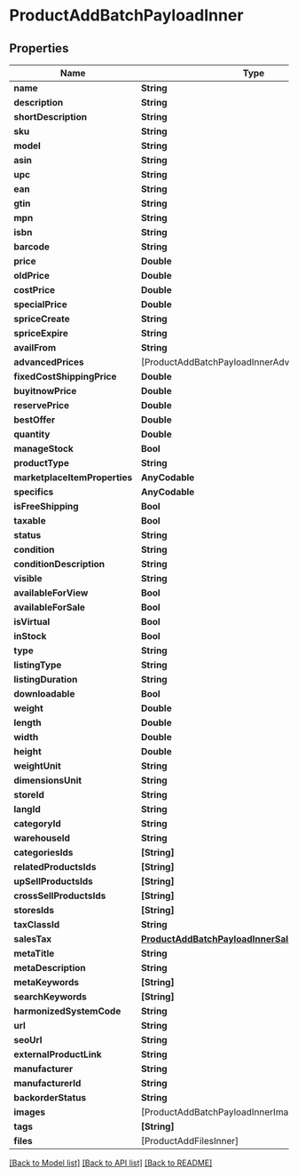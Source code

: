 # ProductAddBatchPayloadInner

## Properties
Name | Type | Description | Notes
------------ | ------------- | ------------- | -------------
**name** | **String** |  | [optional] 
**description** | **String** |  | [optional] 
**shortDescription** | **String** |  | [optional] 
**sku** | **String** |  | [optional] 
**model** | **String** |  | [optional] 
**asin** | **String** |  | [optional] 
**upc** | **String** |  | [optional] 
**ean** | **String** |  | [optional] 
**gtin** | **String** |  | [optional] 
**mpn** | **String** |  | [optional] 
**isbn** | **String** |  | [optional] 
**barcode** | **String** |  | [optional] 
**price** | **Double** |  | [optional] 
**oldPrice** | **Double** |  | [optional] 
**costPrice** | **Double** |  | [optional] 
**specialPrice** | **Double** |  | [optional] 
**spriceCreate** | **String** |  | [optional] 
**spriceExpire** | **String** |  | [optional] 
**availFrom** | **String** |  | [optional] 
**advancedPrices** | [ProductAddBatchPayloadInnerAdvancedPricesInner] |  | [optional] 
**fixedCostShippingPrice** | **Double** |  | [optional] 
**buyitnowPrice** | **Double** |  | [optional] 
**reservePrice** | **Double** |  | [optional] 
**bestOffer** | **Double** |  | [optional] 
**quantity** | **Double** |  | [optional] 
**manageStock** | **Bool** |  | [optional] 
**productType** | **String** |  | [optional] 
**marketplaceItemProperties** | **AnyCodable** |  | [optional] 
**specifics** | **AnyCodable** |  | [optional] 
**isFreeShipping** | **Bool** |  | [optional] 
**taxable** | **Bool** |  | [optional] 
**status** | **String** |  | [optional] 
**condition** | **String** |  | [optional] 
**conditionDescription** | **String** |  | [optional] 
**visible** | **String** |  | [optional] 
**availableForView** | **Bool** |  | [optional] 
**availableForSale** | **Bool** |  | [optional] 
**isVirtual** | **Bool** |  | [optional] 
**inStock** | **Bool** |  | [optional] 
**type** | **String** |  | [optional] 
**listingType** | **String** |  | [optional] 
**listingDuration** | **String** |  | [optional] 
**downloadable** | **Bool** |  | [optional] 
**weight** | **Double** |  | [optional] 
**length** | **Double** |  | [optional] 
**width** | **Double** |  | [optional] 
**height** | **Double** |  | [optional] 
**weightUnit** | **String** |  | [optional] 
**dimensionsUnit** | **String** |  | [optional] 
**storeId** | **String** |  | [optional] 
**langId** | **String** |  | [optional] 
**categoryId** | **String** |  | [optional] 
**warehouseId** | **String** |  | [optional] 
**categoriesIds** | **[String]** |  | [optional] 
**relatedProductsIds** | **[String]** |  | [optional] 
**upSellProductsIds** | **[String]** |  | [optional] 
**crossSellProductsIds** | **[String]** |  | [optional] 
**storesIds** | **[String]** |  | [optional] 
**taxClassId** | **String** |  | [optional] 
**salesTax** | [**ProductAddBatchPayloadInnerSalesTax**](ProductAddBatchPayloadInnerSalesTax.md) |  | [optional] 
**metaTitle** | **String** |  | [optional] 
**metaDescription** | **String** |  | [optional] 
**metaKeywords** | **[String]** |  | [optional] 
**searchKeywords** | **[String]** |  | [optional] 
**harmonizedSystemCode** | **String** |  | [optional] 
**url** | **String** |  | [optional] 
**seoUrl** | **String** |  | [optional] 
**externalProductLink** | **String** |  | [optional] 
**manufacturer** | **String** |  | [optional] 
**manufacturerId** | **String** |  | [optional] 
**backorderStatus** | **String** |  | [optional] 
**images** | [ProductAddBatchPayloadInnerImagesInner] |  | [optional] 
**tags** | **[String]** |  | [optional] 
**files** | [ProductAddFilesInner] |  | [optional] 

[[Back to Model list]](../README.md#documentation-for-models) [[Back to API list]](../README.md#documentation-for-api-endpoints) [[Back to README]](../README.md)


